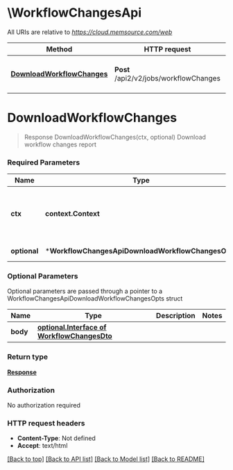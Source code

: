 # \WorkflowChangesApi

All URIs are relative to *https://cloud.memsource.com/web*

Method | HTTP request | Description
------------- | ------------- | -------------
[**DownloadWorkflowChanges**](WorkflowChangesApi.md#DownloadWorkflowChanges) | **Post** /api2/v2/jobs/workflowChanges | Download workflow changes report


# **DownloadWorkflowChanges**
> Response DownloadWorkflowChanges(ctx, optional)
Download workflow changes report



### Required Parameters

Name | Type | Description  | Notes
------------- | ------------- | ------------- | -------------
 **ctx** | **context.Context** | context for authentication, logging, cancellation, deadlines, tracing, etc.
 **optional** | ***WorkflowChangesApiDownloadWorkflowChangesOpts** | optional parameters | nil if no parameters

### Optional Parameters
Optional parameters are passed through a pointer to a WorkflowChangesApiDownloadWorkflowChangesOpts struct

Name | Type | Description  | Notes
------------- | ------------- | ------------- | -------------
 **body** | [**optional.Interface of WorkflowChangesDto**](WorkflowChangesDto.md)|  | 

### Return type

[**Response**](Response.md)

### Authorization

No authorization required

### HTTP request headers

 - **Content-Type**: Not defined
 - **Accept**: text/html

[[Back to top]](#) [[Back to API list]](../README.md#documentation-for-api-endpoints) [[Back to Model list]](../README.md#documentation-for-models) [[Back to README]](../README.md)

